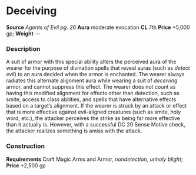 ﻿---
name: "Deceiving"
type: ['armor_quality']
price: "+5,000 gp"
description: |
  "A suit of armor with this special ability alters the perceived aura of the wearer for the purpose of divination spells that reveal auras (such as _detect evil_) to an aura decided when the armor is enchanted. The wearer always radiates this alternate alignment aura while wearing a suit of _deceiving_ armor, and cannot suppress this effect. The wearer does not count as having this modified alignment for effects other than detection, such as smite, access to class abilities, and spells that have alternative effects based on a target’s alignment. If the wearer is struck by an attack or effect that is more effective against evil-aligned creatures (such as smite, holy word, etc.), the attacker perceives the strike as being far more effective than it actually is. However, with a successful DC 20 Sense Motive check, the attacker realizes something is amiss with the attack."
---

#  Deceiving

**Source** _Agents of Evil pg. 26_
**Aura** moderate evocation **CL** 7th
**Price** +5,000 gp; **Weight** —

### Description

A suit of armor with this special ability alters the perceived aura of the wearer for the purpose of divination spells that reveal auras (such as _detect evil_) to an aura decided when the armor is enchanted. The wearer always radiates this alternate alignment aura while wearing a suit of _deceiving_ armor, and cannot suppress this effect. The wearer does not count as having this modified alignment for effects other than detection, such as smite, access to class abilities, and spells that have alternative effects based on a target’s alignment. If the wearer is struck by an attack or effect that is more effective against evil-aligned creatures (such as smite, holy word, etc.), the attacker perceives the strike as being far more effective than it actually is. However, with a successful DC 20 Sense Motive check, the attacker realizes something is amiss with the attack.

### Construction

**Requirements** Craft Magic Arms and Armor, _nondetection_, _unholy blight_; **Price** +2,500 gp